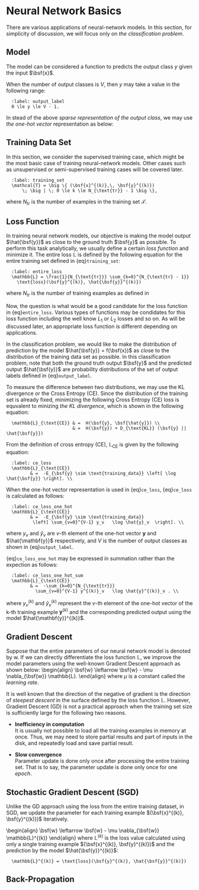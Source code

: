 # Neural Network Basics

There are various applications of neural-network models. In this section, for
simplicity of discussion, we will focus only on *the classification problem*.

## Model

The model can be considered a function to predicts the output class $y$ given the
input $\bsf{x}$.


When the number of output classes is $V$, then $y$ may take a value in the
following range:
```{math}
  :label: output_label
  0 \le y \le V - 1.
```
In stead of the above *sparse representation of the output class*, we may use
*the one-hot vector* representation as below:


## Training Data Set

In this section, we consider the supervised training case, which might be the
most basic case of training neural-network models.
Other cases such as unsupervised or semi-supervised training cases will 
be covered later.



```{math}
  :label: training_set
  \mathcal{T} = \big \{ (\bsf{x}^{(k)},\, \bsf{y}^{(k)})
      \; \big | \; 0 \le k \le N_{\text{tr}} - 1 \big \},
```
where $N_{\text{tr}}$ is the number of examples in the training set
$\mathcal{T}$.


## Loss Function
In training neural network models, our objective is making the model output $\hat{\bsf{y}}$
as close to the ground truth $\bsf{y}$ as possible. To perform this task
analytically, we usually define a certain *loss function* and minimize it.
The entire loss $\mathbb{L}$ is defined by the following equation for the
entire training set defined in {eq}`training_set`:

```{math}
  :label: entire_loss
  \mathbb{L} = \frac{1}{N_{\text{tr}}} \sum_{k=0}^{N_{\text{tr} - 1}}
    \text{loss}(\bsf{y}^{(k)}, \hat{\bsf{y}}^{(k)}) 
```
where $N_{tr}$ is the number of training examples as defined in 

Now, the question is what would be a good candidate for the loss function in
{eq}`entire_loss`. Various types of functions may be condidates for this loss
function including the well know $L_1$ or $L_2$ losses and so on.
As will be discussed later, an appropriate loss function is different 
depending on applications. 

In the classification problem, we would like to make the distribution of prediction by 
the model $\hat{\bsf{y}} = f(\bsf{x})$
as close to the distribution of the training data set as possible. In this
classification problem, note that both the ground truth output $\bsf{y}$ and
the predicted output $\hat{\bsf{y}}$ are probability distributions of the set
of output labels defined in {eq}`output_label`.

To measure the difference between two distributions, we may use the KL
divergence or the Cross Entropy (CE). Since the distribution of the training
set is already fixed, minimizing the following Cross Entropy (CE) loss is equvalent to
minizing *the KL divergence*, which is shown in the following equation:


```{math}
  \mathbb{L}_{\text{CE}} & =  H(\bsf{y}, \bsf{\hat{y}}) \\
                         & =  H(\bsf{y}) + D_{\text{KL}} (\bsf{y} || \hat{\bsf{y}})
```
From the definition of cross entropy (CE), $\mathbb{L}_{\text{CE}}$ is given by
the following equation:
```{math}
  :label: ce_loss
  \mathbb{L}_{\text{CE}} 
         & =  -E_{\bsf{y} \sim \text{training_data}} \left[ \log \hat{\bsf{y}} \right]. \\
```
When the one-hot vector representation is used in {eq}`ce_loss`, {eq}`ce_loss`
is calculated as follows:
```{math}
  :label: ce_loss_one_hot
  \mathbb{L}_{\text{CE}} 
         & =  -E_{\bsf{y} \sim \text{training_data}} 
          \left[ \sum_{v=0}^{V-1} y_v   \log \hat{y}_v  \right]. \\
```
where $y_v$ and $\hat{y}_v$ are $v$-th element of the one-hot vector
$\mathbf{y}$ and $\hat{\mathbf{y}}$ respectively, and $V$ is the number of
output classes as shown in {eq}`output_label`.

{eq}`ce_loss_one_hot` may be expressed in summation rather than the expection as
follows:
```{math}
  :label: ce_loss_one_hot_sum
  \mathbb{L}_{\text{CE}} 
         & =  -\sum_{k=0}^{N_{\text{tr}}}
           \sum_{v=0}^{V-1} y^{(k)}_v   \log \hat{y}^{(k)}_v . \\
```
where $y^{(k)}_v$ and $\hat{y}^{(k)}_v$ represent the $v$-th element of the
one-hot vector of the k-th training example $\mathbf{y}^{(k)}$ and the
corresponding predicted output using the model $\hat{\mathbf{y}}^{(k)}$.


## Gradient Descent 

Suppose that the entire parameters of our neural network model is denoted by
$\mathsf{w}$. If we can directly differentiate the loss function $\mathbb{L}$,
we improve the model parameters using the well-known Gradient Descent approach
as shown below:
\begin{align}
  \bsf{w} \leftarrow  \bsf{w} - \mu \nabla_{\bsf{w}} \mathbb{L}.
\end{align}
where $\mu$ is a constant called the *learning rate*.

It is well known that the direction of the negative of gradient is the
direction of *steepest descent* in the surface defined by the loss function
$\mathbb{L}$.
However, Gradient Descent (GD) is not a practical approach when the training set size is
sufficiently large for the following two reasons.

 - **Inefficiency in computation** <br>
   It is usually not possible to load all the training examples in memory at
once. Thus, we may need to store partial results and part of inputs in the
disk, and repeatedly load and save partial result.

 - **Slow convergence** <br>
    Parameter update is done only once after processing the entire training
set. That is to say, the parameter update is done only once for one *epoch*. 



## Stochastic Gradient Descent (SGD)


Unlike the GD approach using the loss from the entire training dataset, in SGD, 
we update the parameter for each training example $(\bsf{x}^{(k)}, \bsf{y}^{(k)})$ iteratively.

\begin{align}
  \bsf{w} \leftarrow  \bsf{w} - \mu \nabla_{\bsf{w}} \mathbb{L}^{(k)}
\end{align}
where $\mathbb{L}^{(k)}$ is the loss value calculated using only a single
training example $(\bsf{x}^{(k)}, \bsf{y}^{(k)})$ and the prediction by the
model $\hat{\bsf{y}}^{(k)}$:

```{math}
  \mathbb{L}^{(k)} = \text{loss}(\bsf{y}^{(k)}, \hat{\bsf{y}}^{(k)})
```



## Back-Propagation 



